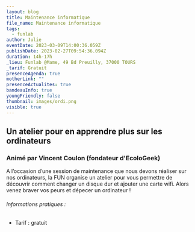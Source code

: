 ```yaml
---
layout: blog
title: Maintenance informatique
file_name: Maintenance informatique
tags:
  - funlab
author: Julie
eventDate: 2023-03-09T14:00:36.059Z
publishDate: 2023-02-27T09:54:36.094Z
duration: 14h-17h
_lieu: Funlab @Mame, 49 Bd Preuilly, 37000 TOURS
_tarif: Gratuit
presenceAgenda: true
motherLink: ""
presenceActualites: true
bandeauInfo: true
youngFriendly: false
thumbnail: images/ordi.png
visible: true
---
```

## Un atelier pour en apprendre plus sur les ordinateurs

### Animé par Vincent Coulon (fondateur d'EcoloGeek)

A l’occasion d’une session de maintenance que nous devons réaliser sur nos ordinateurs, la FUN organise un atelier pour vous permettre de découvrir comment changer un disque dur et ajouter une carte wifi. Alors venez braver vos peurs et dépecer un ordinateur !

###### Informations pratiques :
* Tarif : gratuit
